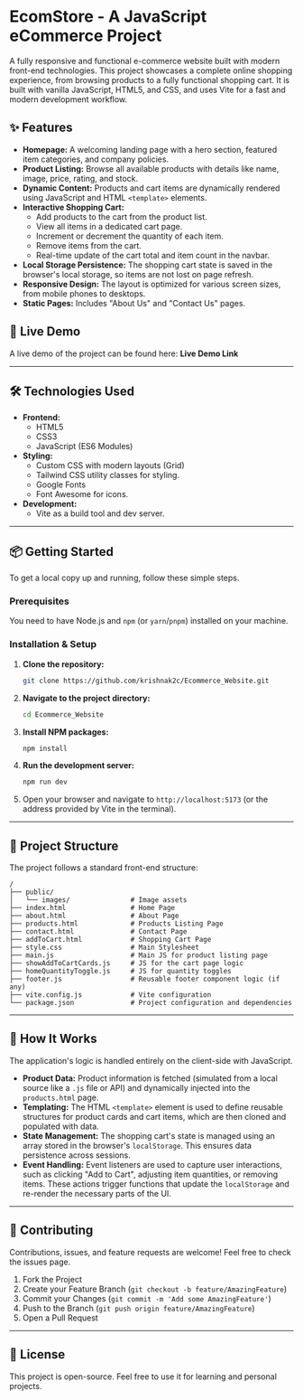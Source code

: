 # EcomStore - A JavaScript eCommerce Project



A fully responsive and functional e-commerce website built with modern front-end technologies. This project showcases a complete online shopping experience, from browsing products to a fully functional shopping cart. It is built with vanilla JavaScript, HTML5, and CSS, and uses Vite for a fast and modern development workflow.

## ✨ Features

-   **Homepage:** A welcoming landing page with a hero section, featured item categories, and company policies.
-   **Product Listing:** Browse all available products with details like name, image, price, rating, and stock.
-   **Dynamic Content:** Products and cart items are dynamically rendered using JavaScript and HTML `<template>` elements.
-   **Interactive Shopping Cart:**
    -   Add products to the cart from the product list.
    -   View all items in a dedicated cart page.
    -   Increment or decrement the quantity of each item.
    -   Remove items from the cart.
    -   Real-time update of the cart total and item count in the navbar.
-   **Local Storage Persistence:** The shopping cart state is saved in the browser's local storage, so items are not lost on page refresh.
-   **Responsive Design:** The layout is optimized for various screen sizes, from mobile phones to desktops.
-   **Static Pages:** Includes "About Us" and "Contact Us" pages.

## 🚀 Live Demo

A live demo of the project can be found here: **Live Demo Link**

---

## 🛠️ Technologies Used

-   **Frontend:**
    -   HTML5
    -   CSS3
    -   JavaScript (ES6 Modules)
-   **Styling:**
    -   Custom CSS with modern layouts (Grid)
    -   Tailwind CSS utility classes for styling.
    -   Google Fonts
    -   Font Awesome for icons.
-   **Development:**
    -   Vite as a build tool and dev server.

---

## 📦 Getting Started

To get a local copy up and running, follow these simple steps.

### Prerequisites

You need to have Node.js and `npm` (or `yarn`/`pnpm`) installed on your machine.

### Installation & Setup

1.  **Clone the repository:**
    ```bash
    git clone https://github.com/krishnak2c/Ecommerce_Website.git
    ```

2.  **Navigate to the project directory:**
    ```bash
    cd Ecommerce_Website
    ```

3.  **Install NPM packages:**
    ```bash
    npm install
    ```

4.  **Run the development server:**
    ```bash
    npm run dev
    ```

5.  Open your browser and navigate to `http://localhost:5173` (or the address provided by Vite in the terminal).

---

## 📁 Project Structure

The project follows a standard front-end structure:

```
/
├── public/
│   └── images/               # Image assets
├── index.html                # Home Page
├── about.html                # About Page
├── products.html             # Products Listing Page
├── contact.html              # Contact Page
├── addToCart.html            # Shopping Cart Page
├── style.css                 # Main Stylesheet
├── main.js                   # Main JS for product listing page
├── showAddToCartCards.js     # JS for the cart page logic
├── homeQuantityToggle.js     # JS for quantity toggles
├── footer.js                 # Reusable footer component logic (if any)
├── vite.config.js            # Vite configuration
└── package.json              # Project configuration and dependencies
```

---

## 📝 How It Works

The application's logic is handled entirely on the client-side with JavaScript.

-   **Product Data:** Product information is fetched (simulated from a local source like a `.js` file or API) and dynamically injected into the `products.html` page.
-   **Templating:** The HTML `<template>` element is used to define reusable structures for product cards and cart items, which are then cloned and populated with data.
-   **State Management:** The shopping cart's state is managed using an array stored in the browser's `localStorage`. This ensures data persistence across sessions.
-   **Event Handling:** Event listeners are used to capture user interactions, such as clicking "Add to Cart", adjusting item quantities, or removing items. These actions trigger functions that update the `localStorage` and re-render the necessary parts of the UI.

---

## 🤝 Contributing

Contributions, issues, and feature requests are welcome! Feel free to check the issues page.

1.  Fork the Project
2.  Create your Feature Branch (`git checkout -b feature/AmazingFeature`)
3.  Commit your Changes (`git commit -m 'Add some AmazingFeature'`)
4.  Push to the Branch (`git push origin feature/AmazingFeature`)
5.  Open a Pull Request

---

## 📜 License

This project is open-source. Feel free to use it for learning and personal projects.